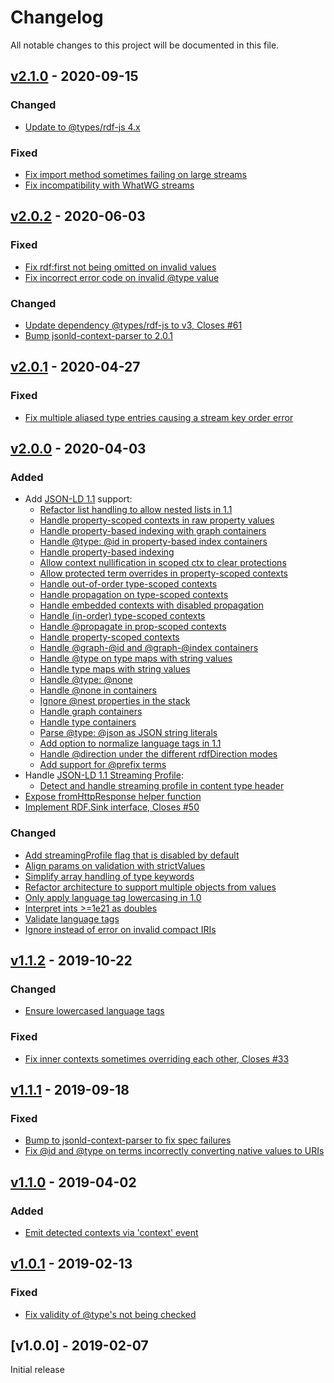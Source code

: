 # Changelog
All notable changes to this project will be documented in this file.

<a name="v2.1.0"></a>
## [v2.1.0](https://github.com/rubensworks/streaming-jsonld-parser.js/compare/v2.0.2...v2.1.0) - 2020-09-15

### Changed
* [Update to @types/rdf-js 4.x](https://github.com/rubensworks/streaming-jsonld-parser.js/commit/c2293ecce10502eef0cc746eb248562790ab8977)

### Fixed
* [Fix import method sometimes failing on large streams](https://github.com/rubensworks/streaming-jsonld-parser.js/commit/4d4ca956a4695a0f36e363d4e11011d014c04aa2)
* [Fix incompatibility with WhatWG streams](https://github.com/rubensworks/streaming-jsonld-parser.js/commit/f7318415a100d4de29f40d8216dd12a80d0f96f6)

<a name="v2.0.2"></a>
## [v2.0.2](https://github.com/rubensworks/streaming-jsonld-parser.js/compare/v2.0.1...v2.0.2) - 2020-06-03

### Fixed
* [Fix rdf:first not being omitted on invalid values](https://github.com/rubensworks/streaming-jsonld-parser.js/commit/035bff554823ac721afc99f212478c22b6ff536c)
* [Fix incorrect error code on invalid @type value](https://github.com/rubensworks/streaming-jsonld-parser.js/commit/151e463ce376fcf1488586e29bfe5f91743d4276)

### Changed
* [Update dependency @types/rdf-js to v3, Closes #61](https://github.com/rubensworks/streaming-jsonld-parser.js/commit/eff162fd98c163a0cd803e9eeb869c3224451def)
* [Bump jsonld-context-parser to 2.0.1](https://github.com/rubensworks/streaming-jsonld-parser.js/commit/a98e5665b78cb666de63199a49c35652fb3bd703)

<a name="v2.0.1"></a>
## [v2.0.1](https://github.com/rubensworks/streaming-jsonld-parser.js/compare/v2.0.0...v2.0.1) - 2020-04-27

### Fixed
* [Fix multiple aliased type entries causing a stream key order error](https://github.com/rubensworks/streaming-jsonld-parser.js/commit/bab4d7de1a1d6fc4e40308191929eff158ec019f)

<a name="v2.0.0"></a>
## [v2.0.0](https://github.com/rubensworks/streaming-jsonld-parser.js/compare/v1.1.2...v2.0.0) - 2020-04-03

### Added
* Add [JSON-LD 1.1](https://www.w3.org/TR/json-ld11/) support:
    * [Refactor list handling to allow nested lists in 1.1](https://github.com/rubensworks/streaming-jsonld-parser.js/commit/b5eee80d666bec1bf83d52411eeec6fef90fa91f)
    * [Handle property-scoped contexts in raw property values](https://github.com/rubensworks/streaming-jsonld-parser.js/commit/b580a75a9a8ac881298ee56e4e2dccfc780d1d93)
    * [Handle property-based indexing with graph containers](https://github.com/rubensworks/streaming-jsonld-parser.js/commit/494d1cf6bbb3c1ddc84910e95b42d1781bbfd953)
    * [Handle @type: @id in property-based index containers](https://github.com/rubensworks/streaming-jsonld-parser.js/commit/462d790713338aee7f9a195542cc5b99153dff48)
    * [Handle property-based indexing](https://github.com/rubensworks/streaming-jsonld-parser.js/commit/107341e430dbb021b1995b69e678081e31acd381)
    * [Allow context nullification in scoped ctx to clear protections](https://github.com/rubensworks/streaming-jsonld-parser.js/commit/20c6834502fa4f57aceeb827ae328b0f2d8b8ed0)
    * [Allow protected term overrides in property-scoped contexts](https://github.com/rubensworks/streaming-jsonld-parser.js/commit/90de7244f6da54708b039194cf0032415694eeaa)
    * [Handle out-of-order type-scoped contexts](https://github.com/rubensworks/streaming-jsonld-parser.js/commit/3cab29ed4a2db89aac34145de0eaf515cd3ea59d)
    * [Handle propagation on type-scoped contexts](https://github.com/rubensworks/streaming-jsonld-parser.js/commit/20d2ef2ce255276206f36c03b9f19f611090737c)
    * [Handle embedded contexts with disabled propagation](https://github.com/rubensworks/streaming-jsonld-parser.js/commit/0e6a33d5feb0e160353106aba18be07b6e7aa471)
    * [Handle (in-order) type-scoped contexts](https://github.com/rubensworks/streaming-jsonld-parser.js/commit/d2fce0e4dcbee2c30b4a67714b40379aedbd9b37)
    * [Handle @propagate in prop-scoped contexts](https://github.com/rubensworks/streaming-jsonld-parser.js/commit/03b377fddcc21e4cf27d7ade5e0e8bf9fb78ac0b)
    * [Handle property-scoped contexts](https://github.com/rubensworks/streaming-jsonld-parser.js/commit/3128a1d54d664bc8e92634e360cbf52e360523b8)
    * [Handle @graph-@id and @graph-@index containers](https://github.com/rubensworks/streaming-jsonld-parser.js/commit/20e73d5d7e35797f0c3fef627220a9b055a6547a)
    * [Handle @type on type maps with string values](https://github.com/rubensworks/streaming-jsonld-parser.js/commit/d9bd662c65327ce990509df9e7ba2d1da41af1aa)
    * [Handle type maps with string values](https://github.com/rubensworks/streaming-jsonld-parser.js/commit/40cfe5086f46c8065a5cc6ac94dd270d74cf1c56)
    * [Handle @type: @none](https://github.com/rubensworks/streaming-jsonld-parser.js/commit/c2836a3342d213b1cfacfed529a67bf4d7aea0ca)
    * [Handle @none in containers](https://github.com/rubensworks/streaming-jsonld-parser.js/commit/c9837c4138484104e8ebfb0ec3e757f43a8ded35)
    * [Ignore @nest properties in the stack](https://github.com/rubensworks/streaming-jsonld-parser.js/commit/5e011659ac0b5120881c3df631c4c69cd6375fbe)
    * [Handle graph containers](https://github.com/rubensworks/streaming-jsonld-parser.js/commit/5a8bc072142bf60e38ae1e6094dc9efb0678cccf)
    * [Handle type containers](https://github.com/rubensworks/streaming-jsonld-parser.js/commit/d4783104011708aa0d9750e5479488ff6bf28d65)
    * [Parse @type: @json as JSON string literals](https://github.com/rubensworks/streaming-jsonld-parser.js/commit/fcf87500e013277b3a175503b0b517165cdb7e22)
    * [Add option to normalize language tags in 1.1](https://github.com/rubensworks/streaming-jsonld-parser.js/commit/1b1e95fd34e1a92bea778b5085548536c162e59c)
    * [Handle @direction under the different rdfDirection modes](https://github.com/rubensworks/streaming-jsonld-parser.js/commit/0b7ae17870cd00c2739d2e6f96b03bdc76a90020)
    * [Add support for @prefix terms](https://github.com/rubensworks/streaming-jsonld-parser.js/commit/e74b755905f7981e8cc78f1f3f36e64ca3654d00)
* Handle [JSON-LD 1.1 Streaming Profile](https://w3c.github.io/json-ld-streaming/):
    * [Detect and handle streaming profile in content type header](https://github.com/rubensworks/streaming-jsonld-parser.js/commit/8132bd647af4bb0354c07c01299d3eebd151e944)
* [Expose fromHttpResponse helper function](https://github.com/rubensworks/streaming-jsonld-parser.js/commit/7b1efa1b2cd650a0598eb3876f9d25c473ef1577)
* [Implement RDF.Sink interface, Closes #50](https://github.com/rubensworks/streaming-jsonld-parser.js/commit/815459a05ecdd9eb26cf0df3d679e019db84fe94)

### Changed
* [Add streamingProfile flag that is disabled by default](https://github.com/rubensworks/streaming-jsonld-parser.js/commit/410a8b661e5c1e450480df49b342fbc8fc8a0234)
* [Align params on validation with strictValues](https://github.com/rubensworks/streaming-jsonld-parser.js/commit/521e887d2ea44e8e4a3b4d377331fa067b1937b4)
* [Simplify array handling of type keywords](https://github.com/rubensworks/streaming-jsonld-parser.js/commit/ba018c724fd8e31236c0fbb74f162ebeae8c823c)
* [Refactor architecture to support multiple objects from values](https://github.com/rubensworks/streaming-jsonld-parser.js/commit/7f3610ce3602c6aa0099a2f1835ef5088d45dff4)
* [Only apply language tag lowercasing in 1.0](https://github.com/rubensworks/streaming-jsonld-parser.js/commit/044bd3318c7ce427781351646afa4039ffaf0686)
* [Interpret ints >=1e21 as doubles](https://github.com/rubensworks/streaming-jsonld-parser.js/commit/dc50fdcd3b54f4466c0e5ba418305fb5260e39d2)
* [Validate language tags](https://github.com/rubensworks/streaming-jsonld-parser.js/commit/318e3e623541d17b815bfbc44e890574c96c6fb9)
* [Ignore instead of error on invalid compact IRIs](https://github.com/rubensworks/streaming-jsonld-parser.js/commit/8bc5c15b6eb8c70cf970c34e56d4eb285f198df2)

<a name="v1.1.2"></a>
## [v1.1.2](https://github.com/rubensworks/streaming-jsonld-parser.js/compare/v1.1.1...v1.1.2) - 2019-10-22

### Changed
* [Ensure lowercased language tags](https://github.com/rubensworks/streaming-jsonld-parser.js/commit/1214db9e0f4f3614d54bc7e5bd15f797fddd4202)

### Fixed
* [Fix inner contexts sometimes overriding each other, Closes #33](https://github.com/rubensworks/streaming-jsonld-parser.js/commit/c4716bef5583dec880e20439260548bbdc563b25)

<a name="v1.1.1"></a>
## [v1.1.1](https://github.com/rubensworks/streaming-jsonld-parser.js/compare/v1.1.0...v1.1.1) - 2019-09-18

### Fixed
* [Bump to jsonld-context-parser to fix spec failures](https://github.com/rubensworks/streaming-jsonld-parser.js/commit/2ddcf7122f6ac806050c1fc07fc5ea066eae3d9b)
* [Fix @id and @type on terms incorrectly converting native values to URIs](https://github.com/rubensworks/streaming-jsonld-parser.js/commit/6a086253882d557fc232e8383a25d7979357a545)

<a name="v1.1.0"></a>
## [v1.1.0](https://github.com/rubensworks/streaming-jsonld-parser.js/compare/v1.0.1...v1.1.0) - 2019-04-02

### Added
* [Emit detected contexts via 'context' event](https://github.com/rubensworks/streaming-jsonld-parser.js/commit/a56c1e433072020a999a5595949b89681c378d76)

<a name="v1.0.1"></a>
## [v1.0.1](https://github.com/rubensworks/streaming-jsonld-parser.js/compare/v1.0.0...v1.0.1) - 2019-02-13

### Fixed
* [Fix validity of @type's not being checked](https://github.com/rubensworks/streaming-jsonld-parser.js/commit/1b119258c642befdd5b0907fb7d757551332c0ce)

<a name="v1.0.0"></a>
## [v1.0.0] - 2019-02-07

Initial release
